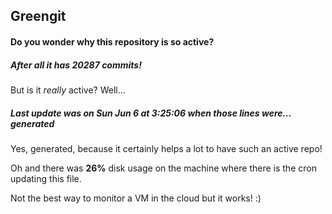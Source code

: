 ## Greengit

#### Do you wonder why this repository is so active?

##### After all it has 20287 commits!

But is it *really* active? Well...

##### Last update was on Sun Jun 6 at 3:25:06 when those lines were... generated

Yes, generated, because it certainly helps a lot to have such an active repo!

Oh and there was **26%** disk usage on the machine
where there is the cron updating this file.

Not the best way to monitor a VM in the cloud but it works! :)
